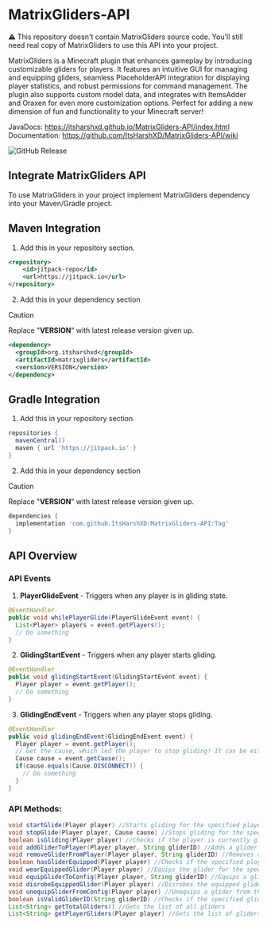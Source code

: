 # MatrixGliders-API
⚠️ This repository doesn't contain MatrixGliders source code. You'll still need real copy of MatrixGliders to use this API into your project. 

MatrixGliders is a Minecraft plugin that enhances gameplay by introducing customizable gliders for players. It features an intuitive GUI for managing and equipping gliders, seamless PlaceholderAPI integration for displaying player statistics, and robust permissions for command management. The plugin also supports custom model data, and integrates with ItemsAdder and Oraxen for even more customization options. Perfect for adding a new dimension of fun and functionality to your Minecraft server!

JavaDocs: https://itsharshxd.github.io/MatrixGliders-API/index.html \
Documentation: https://github.com/ItsHarshXD/MatrixGliders-API/wiki

![GitHub Release](https://img.shields.io/github/v/release/ItsHarshXD/MatrixGliders-API?display_name=release&label=API%20Version)

## Integrate MatrixGliders API
To use MatrixGliders in your project implement MatrixGliders dependency into your Maven/Gradle project.

## Maven Integration
1. Add this in your repository section.
```xml
<repository>
    <id>jitpack-repo</id>
    <url>https://jitpack.io</url>
</repository>
```

2. Add this in your dependency section

> [!CAUTION]
> Replace "**VERSION**" with latest release version given up.

```xml
<dependency>
  <groupId>org.itsharshxd</groupId>
  <artifactId>matrixgliders</artifactId>
  <version>VERSION</version>
</dependency>
```

## Gradle Integration
1. Add this in your repository section.
```gradle
repositories {
  mavenCentral()
  maven { url 'https://jitpack.io' }
}
```

2. Add this in your dependency section

> [!CAUTION]
> Replace "**VERSION**" with latest release version given up.

```gradle
dependencies {
  implementation 'com.github.ItsHarshXD:MatrixGliders-API:Tag'
}
```

## __API Overview__

### API Events
1. **PlayerGlideEvent** - Triggers when any player is in gliding state.

```java
@EventHandler
public void whilePlayerGlide(PlayerGlideEvent event) {
  List<Player> players = event.getPlayers();
  // Do something
}
```

2. **GlidingStartEvent** - Triggers when any player starts gliding.

```java
@EventHandler
public void glidingStartEvent(GlidingStartEvent event) {
  Player player = event.getPlayer();
  // Do something
}
```

3. **GlidingEndEvent** - Triggers when any player stops gliding.

```java
@EventHandler
public void glidingEndEvent(GlidingEndEvent event) {
  Player player = event.getPlayer();
  // Get the cause, which led the player to stop gliding! It can be either "LANDING" or "DISCONNECT".
  Cause cause = event.getCause();
  if(cause.equals(Cause.DISCONNECT)) {
    // Do something
  }
}
```

### API Methods:
```java
void startGlide(Player player) //Starts gliding for the specified player
void stopGlide(Player player, Cause cause) //Stops gliding for the specified player
boolean isGliding(Player player) //Checks if the player is currently gliding
void addGliderToPlayer(Player player, String gliderID) //Adds a glider to the specified player
void removeGliderFromPlayer(Player player, String gliderID) //Removes a glider from the specified player
boolean hasGliderEquipped(Player player) //Checks if the specified player has a glider equipped
void wearEquippedGlider(Player player) //Equips the glider for the specified player
void equipGliderToConfig(Player player, String gliderID) //Equips a glider to the config for the specified player
void disrobeEquippedGlider(Player player) //Disrobes the equipped glider for the specified player
void unequipGliderFromConfig(Player player) //Unequips a glider from the config for the specified player
boolean isValidGliderID(String gliderID) //Checks if the specified glider ID is valid
List<String> getTotalGliders() //Gets the list of all gliders
List<String> getPlayerGliders(Player player) //Gets the list of gliders for the specified player
```
